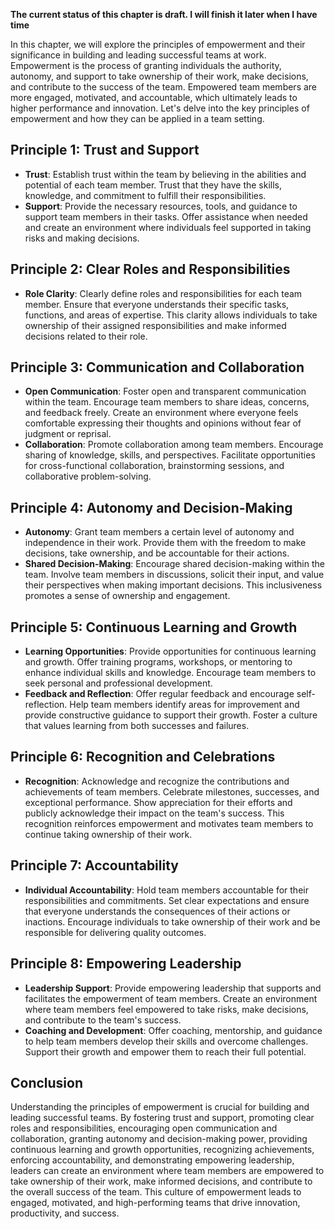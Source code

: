 **The current status of this chapter is draft. I will finish it later when I have time**

In this chapter, we will explore the principles of empowerment and their significance in building and leading successful teams at work. Empowerment is the process of granting individuals the authority, autonomy, and support to take ownership of their work, make decisions, and contribute to the success of the team. Empowered team members are more engaged, motivated, and accountable, which ultimately leads to higher performance and innovation. Let's delve into the key principles of empowerment and how they can be applied in a team setting.

Principle 1: Trust and Support
------------------------------

* **Trust**: Establish trust within the team by believing in the abilities and potential of each team member. Trust that they have the skills, knowledge, and commitment to fulfill their responsibilities.
* **Support**: Provide the necessary resources, tools, and guidance to support team members in their tasks. Offer assistance when needed and create an environment where individuals feel supported in taking risks and making decisions.

Principle 2: Clear Roles and Responsibilities
---------------------------------------------

* **Role Clarity**: Clearly define roles and responsibilities for each team member. Ensure that everyone understands their specific tasks, functions, and areas of expertise. This clarity allows individuals to take ownership of their assigned responsibilities and make informed decisions related to their role.

Principle 3: Communication and Collaboration
--------------------------------------------

* **Open Communication**: Foster open and transparent communication within the team. Encourage team members to share ideas, concerns, and feedback freely. Create an environment where everyone feels comfortable expressing their thoughts and opinions without fear of judgment or reprisal.
* **Collaboration**: Promote collaboration among team members. Encourage sharing of knowledge, skills, and perspectives. Facilitate opportunities for cross-functional collaboration, brainstorming sessions, and collaborative problem-solving.

Principle 4: Autonomy and Decision-Making
-----------------------------------------

* **Autonomy**: Grant team members a certain level of autonomy and independence in their work. Provide them with the freedom to make decisions, take ownership, and be accountable for their actions.
* **Shared Decision-Making**: Encourage shared decision-making within the team. Involve team members in discussions, solicit their input, and value their perspectives when making important decisions. This inclusiveness promotes a sense of ownership and engagement.

Principle 5: Continuous Learning and Growth
-------------------------------------------

* **Learning Opportunities**: Provide opportunities for continuous learning and growth. Offer training programs, workshops, or mentoring to enhance individual skills and knowledge. Encourage team members to seek personal and professional development.
* **Feedback and Reflection**: Offer regular feedback and encourage self-reflection. Help team members identify areas for improvement and provide constructive guidance to support their growth. Foster a culture that values learning from both successes and failures.

Principle 6: Recognition and Celebrations
-----------------------------------------

* **Recognition**: Acknowledge and recognize the contributions and achievements of team members. Celebrate milestones, successes, and exceptional performance. Show appreciation for their efforts and publicly acknowledge their impact on the team's success. This recognition reinforces empowerment and motivates team members to continue taking ownership of their work.

Principle 7: Accountability
---------------------------

* **Individual Accountability**: Hold team members accountable for their responsibilities and commitments. Set clear expectations and ensure that everyone understands the consequences of their actions or inactions. Encourage individuals to take ownership of their work and be responsible for delivering quality outcomes.

Principle 8: Empowering Leadership
----------------------------------

* **Leadership Support**: Provide empowering leadership that supports and facilitates the empowerment of team members. Create an environment where team members feel empowered to take risks, make decisions, and contribute to the team's success.
* **Coaching and Development**: Offer coaching, mentorship, and guidance to help team members develop their skills and overcome challenges. Support their growth and empower them to reach their full potential.

Conclusion
----------

Understanding the principles of empowerment is crucial for building and leading successful teams. By fostering trust and support, promoting clear roles and responsibilities, encouraging open communication and collaboration, granting autonomy and decision-making power, providing continuous learning and growth opportunities, recognizing achievements, enforcing accountability, and demonstrating empowering leadership, leaders can create an environment where team members are empowered to take ownership of their work, make informed decisions, and contribute to the overall success of the team. This culture of empowerment leads to engaged, motivated, and high-performing teams that drive innovation, productivity, and success.
